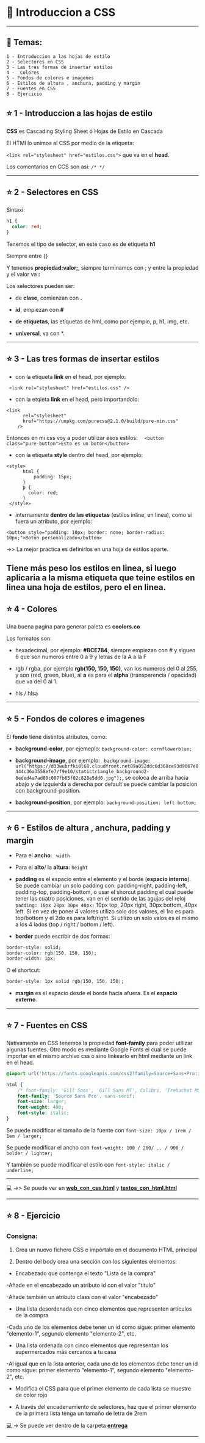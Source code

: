 # :star2:  Introduccion a CSS

---

## :book: Temas:

```
1 - Introduccion a las hojas de estilo
2 - Selectores en CSS
3 - Las tres formas de insertar estilos
4 -  Colores
5 - Fondos de colores e imagenes
6 - Estilos de altura , anchura, padding y margin
7 - Fuentes en CSS
8 - Ejercicio
```

## :star: 1 - Introduccion a las hojas de estilo

**CSS** es Cascading Styling Sheet ó Hojas de Estilo en Cascada


El HTMl lo unimos al CSS por medio de la etiqueta:

```<link rel="stylesheet" href="estilos.css">``` que va en el **head**.

Los comentarios en CCS son asi: ```/* */```

---

## :star: 2 - Selectores en CSS

Sintaxi:

```CSS
h1 {
  color: red;
}
```

Tenemos el tipo de selector, en este caso es de etiqueta **h1**

Siempre entre {}

Y tenemos **propiedad:valor;**, siempre terminamos con ; y entre la propiedad y el valor va **:**

Los selectores pueden ser:

- de **clase**, comienzan con **.**

- **id**, empiezan con **#**

- **de etiquetas**, las etiquetas de hml, como por ejemplo, p, h1, img, etc.

- **universal**, va con *.

---

## :star: 3 - Las tres formas de insertar estilos

- con la etiqueta **link** en el head, por ejemplo:

``` <link rel="stylesheet" href="estilos.css" />```

- con la etqieta **link** en el head, pero importandolo:
```
<link
      rel="stylesheet"
      href="https://unpkg.com/purecss@2.1.0/build/pure-min.css"
    />
```

Entonces en mi css voy a poder utilizar esos estilos: ```  <button class="pure-button">Esto es un botón</button>```

- con la etiqueta **style** dentro del head, por ejemplo:

```
<style>
      html {
          padding: 15px;
      }
      p {
        color: red;
      }
 </style>
 ```
 
 - internamente **dentro de las etiquetas** (estilos inline, en linea), como si fuera un atributo, por ejemplo:

 ```<button style="padding: 10px; border: none; border-radius: 10px;">Botón personalizado</button>```

 ->> La mejor practica es definirlos en una hoja de estilos aparte.

 Tiene más peso los estilos en linea, si luego aplicaria a la misma etiqueta que teine estilos en linea una hoja de estilos, pero el en linea.
---

## :star: 4 -  Colores

Una buena pagina para generar paleta es **coolors.co**

Los formatos son:

- hexadecimal, por ejemplo: **#BCE784**, siempre empiezan con # y siguen 6 que son numeros entre 0 a 9 y letras de la A a la F 

- rgb / rgba, por ejemplo **rgb(150, 150, 150)**, van los numeros del 0 al 255, y son (red, green, blue), al **a** es para el **alpha** (transparencia / opacidad) que va del 0 al 1.

- hls / hlsa

---

## :star: 5 - Fondos de colores e imagenes

El **fondo** tiene distintos atributos, como:

- **background-color**, por ejemeplo: ```background-color: cornflowerblue;```

- **background-image**, por ejemplo: ``` background-image: url("https://d33wubrfki0l68.cloudfront.net89a052ddc6d368ce93d9067e8444c36a3558efe7/f9e10/statictriangle_background2-6eded4a7ad80c007fb65f02c828e5dd0.jpg");```, se coloca de arriba hacia abajo y de izquierda a derecha por default se puede cambiar la posicion con background-position.

- **background-position**, por ejemplo: ```background-position: left bottom; ```

---

## :star: 6 - Estilos de altura , anchura, padding y margin

- Para el **ancho**: ``` width```

- Para el **alto**/ la **altura**: ```height```

- **padding** es el espacio entre el elemento y el borde (**espacio interno**). Se puede cambiar un solo padding con: padding-right, padding-left, padding-top, padding-bottom, o usar el shorcut padding el cual puede tener las cuatro posiciones, van en el sentido de las agujas del reloj ```padding: 10px 20px 30px 40px;``` 10px top, 20px right, 30px bottom, 40px left. Si en vez de poner 4 valores utilizo solo dos valores, el 1ro es para top/bottom y el 2do es para left/right. Si utilizo un solo valos es el mismo a los 4 lados (top / right / bottom / left).

- **border** puede escribir de dos formas:

```CSS
border-style: solid;
border-color: rgb(150, 150, 150);
border-width: 1px;
````

O el shortcut:

```CSS
border-style: 1px solid rgb(150, 150, 150);
```

- **margin** es el expacio desde el borde hacia afuera. Es el **espacio externo**.

---


## :star: 7 - Fuentes en CSS

Nativamente en CSS tenemos la propiedad **font-family** para poder utilizar algunas fuentes. Otro modo es mediante Google Fonts el cual se puede importar en el mismo archivo css o sino linkearlo en html mediante un link en el head.


```CSS
@import url('https://fonts.googleapis.com/css2?family=Source+Sans+Pro:ital,wght@0,300;0,400;0,600;1,400&display=swap');

html {
    /* font-family: 'Gill Sans', 'Gill Sans MT', Calibri, 'Trebuchet MS', sans-serif; */
    font-family: 'Source Sans Pro', sans-serif;
    font-size: larger;
    font-weight: 400;
    font-style: italic;
}
```

Se puede modificar el tamaño de la fuente con ```font-size: 10px / 1rem / 1em / larger;```

Se puede modificar el ancho con ```font-weight: 100 / 200/ .. / 900 / bolder / lighter;```

Y también se puede modificar el estilo con ```font-style: italic / underline;```

---

:computer: ->> Se puede ver en [**web_con_css.html**](https://github.com/eugenia1984/open_bootcamp/blob/main/02_html_css/04_intro_css/web_con_css.html) y [**textos_con_html.html**](https://github.com/eugenia1984/open_bootcamp/blob/main/02_html_css/04_intro_css/web_con_css.html)


---

## :star: 8 - Ejercicio

### Consigna:

1. Crea un nuevo fichero CSS e impórtalo en el documento HTML principal

2. Dentro del body crea una sección con los siguientes elementos:

- Encabezado que contenga el texto "Lista de la compra"

-Añade en el encabezado un atributo id con el valor "titulo"

-Añade también un atributo class con el valor "encabezado"

- Una lista desordenada con cinco elementos que representen artículos de la compra

-Cada uno de los elementos debe tener un id como sigue: primer elemento "elemento-1", segundo elemento "elemento-2", etc.

- Una lista ordenada con cinco elementos que representan los supermercados más cercanos a tu casa

-Al igual que en la lista anterior, cada uno de los elementos debe tener un id como sigue: primer elemento "elemento-1", segundo elemento "elemento-2", etc.

- Modifica el CSS para que el primer elemento de cada lista se muestre de color rojo

- A través del encadenamiento de selectores, haz que el primer elemento de la primera lista tenga un tamaño de letra de 2rem


:computer: -> Se puede ver dentro de la carpeta [**entrega**](https://github.com/eugenia1984/open_bootcamp/tree/main/02_html_css/04_intro_css/entrega)


---
